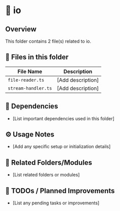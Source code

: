 # 📂 io

## Overview
This folder contains 2 file(s) related to io.

## 📄 Files in this folder

| File Name | Description |
|-----------|-------------|
| `file-reader.ts` | [Add description] |
| `stream-handler.ts` | [Add description] |

## 🔗 Dependencies
- [List important dependencies used in this folder]

## ⚙️ Usage Notes
- [Add any specific setup or initialization details]

## 🔄 Related Folders/Modules
- [List related folders or modules]

## 🚧 TODOs / Planned Improvements
- [List any pending tasks or improvements]
